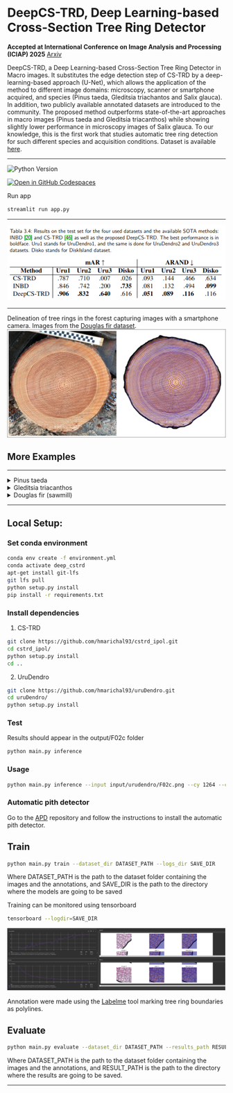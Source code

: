 # DeepCS-TRD, Deep Learning-based Cross-Section Tree Ring Detector

**Accepted at International Conference on Image Analysis and Processing (ICIAP) 2025** [Arxiv](https://doi.org/10.48550/arXiv.2504.16242)

DeepCS-TRD, a Deep Learning-based Cross-Section Tree Ring Detector in Macro images. It substitutes the edge detection step of CS-TRD 
by a deep-learning-based approach (U-Net), which allows the application of the method to different image domains: microscopy, scanner or smartphone acquired, and species (Pinus taeda, Gleditsia triachantos and Salix glauca). In addition, two publicly available annotated datasets are introduced to the community. 
The proposed method outperforms state-of-the-art approaches in macro images (Pinus taeda and Gleditsia triacanthos) while showing slightly lower performance in microscopy images of Salix glauca. To our knowledge, this is the first work that studies automatic tree ring detection for such different species and acquisition conditions. Dataset is available [here](https://github.com/hmarichal93/deepcstrd/releases/tag/v1.0).

***
![Python Version](https://img.shields.io/badge/python-3.12-blue)

[![Open in GitHub Codespaces](https://github.com/codespaces/badge.svg)](https://github.com/codespaces/new?skip_quickstart=true&machine=basicLinux32gb&repo=894688718&ref=main&devcontainer_path=.devcontainer%2Fdevcontainer.json&geo=UsEast)

Run app 
```bash
streamlit run app.py
```

***

<div style="text-align: center;">
    <img src="assets/results.png" alt="Example input image and detected tree rings"/>
</div>

***
Delineation of tree rings in the forest capturing images with a smartphone camera. Images from the [Douglas fir dataset](https://annforsci.biomedcentral.com/articles/10.1186/s13595-022-01163-7).
<img src="assets/deepCS-TRD_douglas_fir_c07c.png" alt="Example input image and detected tree rings"/>

## More Examples 

***
<details><summary>Pinus taeda</summary>
<img src="assets/deepCS-TRD_pinus.png" alt="Example input image and detected tree rings"/>
<img src="assets/deepCS-TRD_pinus2.png" alt="Example input image and detected tree rings"/>

</details>

<details><summary>Gleditsia triacanthos</summary><img src="assets/deepCS-TRD_gleditsia.png" alt="Example input image and detected tree rings"/>
</details>

<details><summary>Douglas fir (sawmill)</summary>
<img src="assets/deepCS-TRD_douglas_fir_c08d.png" alt="Example input image and detected tree rings"/>
<img src="assets/deepCS-TRD_douglas_fir_c10d.png" alt="Example input image and detected tree rings"/>
<img src="assets/deepCS-TRD_douglas_fir_d05c.png" alt="Example input image and detected tree rings"/>
<img src="assets/deepCS-TRD_douglas_fir_d06c.png" alt="Example input image and detected tree rings"/>
</details>

***
## Local Setup:
### Set conda environment 
```bash
conda env create -f environment.yml
conda activate deep_cstrd
apt-get install git-lfs
git lfs pull
python setup.py install
pip install -r requirements.txt
```

### Install dependencies
1) CS-TRD
```bash 
git clone https://github.com/hmarichal93/cstrd_ipol.git
cd cstrd_ipol/
python setup.py install
cd .. 
```
2) UruDendro
```bash
git clone https://github.com/hmarichal93/uruDendro.git
cd uruDendro/
python setup.py install
```

### Test
Results should appear in the output/F02c folder
```bash
python main.py inference
```

### Usage
```bash
python main.py inference --input input/urudendro/F02c.png --cy 1264 --cx 1204  --output_dir ./output --root ./ --weights_path ./models/deep_cstrd/256_pinus_v1_1504.pth
```
### Automatic pith detector
Go to the [APD](https://github.com/hmarichal93/apd.git) repository and follow the instructions to install the automatic pith detector.

## Train

```bash 
python main.py train --dataset_dir DATASET_PATH --logs_dir SAVE_DIR
```
Where DATASET_PATH is the path to the dataset folder containing the images and the annotations, and SAVE_DIR is the 
path to the directory where the models are going to be saved

Training can be monitored using tensorboard
```bash
tensorboard --logdir=SAVE_DIR
```
<div style="text-align: center;">
    <img src="assets/tensorboard.png" alt="Example input image and detected tree rings"/>
</div>

Annotation were made using the [Labelme](https://github.com/wkentaro/labelme) tool marking tree ring boundaries as polylines.

## Evaluate 

```bash 
python main.py evaluate --dataset_dir DATASET_PATH --results_path RESULT_PATH
```
Where DATASET_PATH is the path to the dataset folder containing the images and the annotations, 
and RESULT_PATH is the path to the directory where the results are going to be saved.



***

